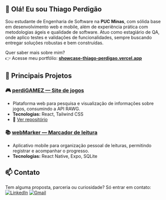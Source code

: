 ## 👋 Olá! Eu sou Thiago Perdigão

Sou estudante de Engenharia de Software na **PUC Minas**, com sólida base em desenvolvimento web e mobile, além de experiência prática com metodologias ágeis e qualidade de software. Atuo como estagiário de QA, onde aplico testes e validações de funcionalidades, sempre buscando entregar soluções robustas e bem construídas.

Quer saber mais sobre mim?  
👉 Acesse meu portfólio: [**showcase-thiago-perdigao.vercel.app**](https://showcase-thiago-perdigao.vercel.app/)



## 🚀 Principais Projetos

### 🎮 [**perdiGAMEZ — Site de jogos**](https://perdigamez.vercel.app/)  
- Plataforma web para pesquisa e visualização de informações sobre jogos, consumindo a API RAWG.  
- **Tecnologias:** React, Tailwind CSS  
- 🔗 [Ver repositório](https://github.com/ThiagoPerdigao/perdigamez)  



### 📚 [**webMarker — Marcador de leitura**](https://github.com/ThiagoPerdigao/webmarkermobile)  
- Aplicativo mobile para organização pessoal de leituras, permitindo registrar e acompanhar o progresso.  
- **Tecnologias:** React Native, Expo, SQLite  



## 📫 Contato  
Tem alguma proposta, parceria ou curiosidade? Só entrar em contato:  
[![LinkedIn](https://img.shields.io/badge/LinkedIn-0077B5?style=for-the-badge&logo=linkedin&logoColor=white)](https://www.linkedin.com/in/thiago-perdigao) 
[![Gmail](https://img.shields.io/badge/Email-D14836?style=for-the-badge&logo=gmail&logoColor=white)](mailto:thiagovperdigao@gmail.com)
